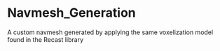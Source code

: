 # Navmesh_Generation

A custom navmesh generated by applying the same voxelization model found in the Recast library
